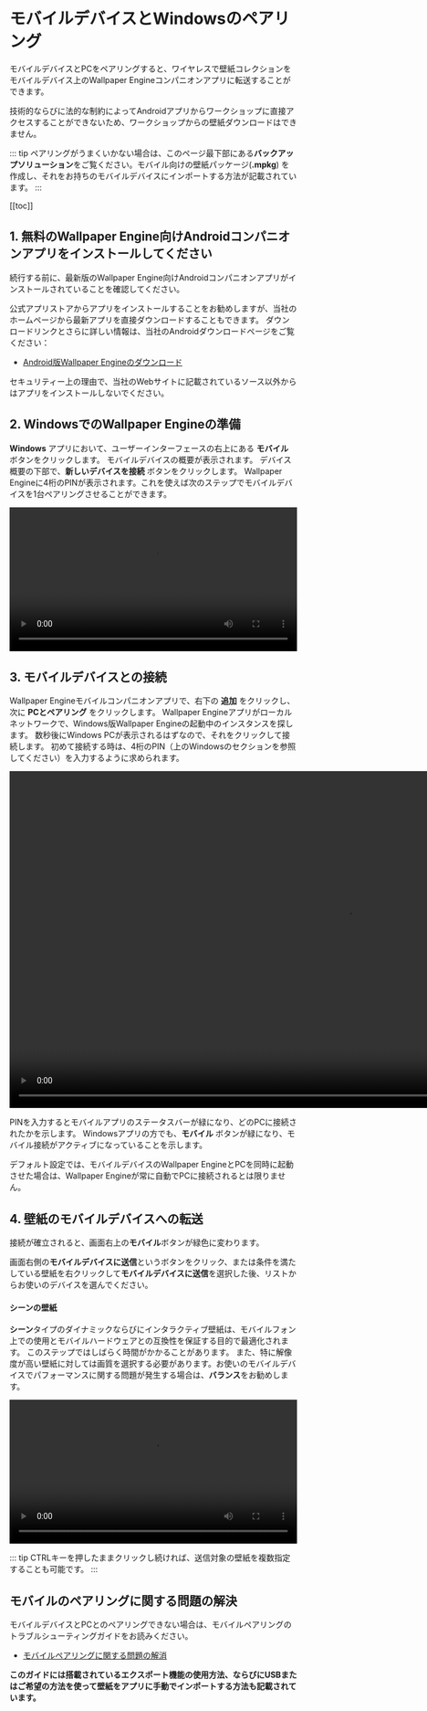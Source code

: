 # モバイルデバイスとWindowsのペアリング

モバイルデバイスとPCをペアリングすると、ワイヤレスで壁紙コレクションをモバイルデバイス上のWallpaper Engineコンパニオンアプリに転送することができます。

技術的ならびに法的な制約によってAndroidアプリからワークショップに直接アクセスすることができないため、ワークショップからの壁紙ダウンロードはできません。

::: tip
ペアリングがうまくいかない場合は、このページ最下部にある**バックアップソリューション**をご覧ください。モバイル向けの壁紙パッケージ(**.mpkg**) を作成し、それをお持ちのモバイルデバイスにインポートする方法が記載されています。
:::

[[toc]]

## 1. 無料のWallpaper Engine向けAndroidコンパニオンアプリをインストールしてください

続行する前に、最新版のWallpaper Engine向けAndroidコンパニオンアプリがインストールされていることを確認してください。

公式アプリストアからアプリをインストールすることをお勧めしますが、当社のホームページから最新アプリを直接ダウンロードすることもできます。 ダウンロードリンクとさらに詳しい情報は、当社のAndroidダウンロードページをご覧ください：

* [Android版Wallpaper Engineのダウンロード](https://www.wallpaperengine.io/android/)

セキュリティー上の理由で、当社のWebサイトに記載されているソース以外からはアプリをインストールしないでください。

## 2. WindowsでのWallpaper Engineの準備

**Windows** アプリにおいて、ユーザーインターフェースの右上にある **モバイル** ボタンをクリックします。 モバイルデバイスの概要が表示されます。 デバイス概要の下部で、**新しいデバイスを接続** ボタンをクリックします。 Wallpaper Engineに4桁のPINが表示されます。これを使えば次のステップでモバイルデバイスを1台ペアリングさせることができます。

<video width="100%" controls autoplay loop>
  <source src="/videos/mobile_pin.mp4" type="video/mp4">
  お使いのブラウザは動画タグをサポートしていません。
</video>

## 3. モバイルデバイスとの接続

Wallpaper Engineモバイルコンパニオンアプリで、右下の **追加** をクリックし、次に **PCとペアリング** をクリックします。 Wallpaper Engineアプリがローカルネットワークで、Windows版Wallpaper Engineの起動中のインスタンスを探します。 数秒後にWindows PCが表示されるはずなので、それをクリックして接続します。 初めて接続する時は、4桁のPIN（上のWindowsのセクションを参照してください）を入力するように求められます。

<video height="590px" style="display:block;margin:0 auto;" controls autoplay loop>
  <source src="/videos/mobile_connect.mp4" type="video/mp4">
  お使いのブラウザが動画タグをサポートしていません。
</video>

PINを入力するとモバイルアプリのステータスバーが緑になり、どのPCに接続されたかを示します。 Windowsアプリの方でも、**モバイル** ボタンが緑になり、モバイル接続がアクティブになっていることを示します。

デフォルト設定では、モバイルデバイスのWallpaper EngineとPCを同時に起動させた場合は、Wallpaper Engineが常に自動でPCに接続されるとは限りません。

## 4. 壁紙のモバイルデバイスへの転送

接続が確立されると、画面右上の**モバイル**ボタンが緑色に変わります。

画面右側の**モバイルデバイスに送信**というボタンをクリック、または条件を満たしている壁紙を右クリックして**モバイルデバイスに送信**を選択した後、リストからお使いのデバイスを選んでください。

#### シーンの壁紙

**シーン**タイプのダイナミックならびにインタラクティブ壁紙は、モバイルフォン上での使用とモバイルハードウェアとの互換性を保証する目的で最適化されます。 このステップではしばらく時間がかかることがあります。 また、特に解像度が高い壁紙に対しては画質を選択する必要があります。お使いのモバイルデバイスでパフォーマンスに関する問題が発生する場合は、**バランス**をお勧めします。

<video width="100%" controls autoplay loop>
  <source src="/videos/mobile_transfer.mp4" type="video/mp4">
  お使いのブラウザは動画タグをサポートしていません。
</video>

::: tip
CTRLキーを押したままクリックし続ければ、送信対象の壁紙を複数指定することも可能です。
:::

## モバイルのペアリングに関する問題の解決

モバイルデバイスとPCとのペアリングできない場合は、モバイルペアリングのトラブルシューティングガイドをお読みください。

* [モバイルペアリングに関する問題の解消](/mobile/pairing-fixes)

**このガイドには搭載されているエクスポート機能の使用方法、ならびにUSBまたはご希望の方法を使って壁紙をアプリに手動でインポートする方法も記載されています。**